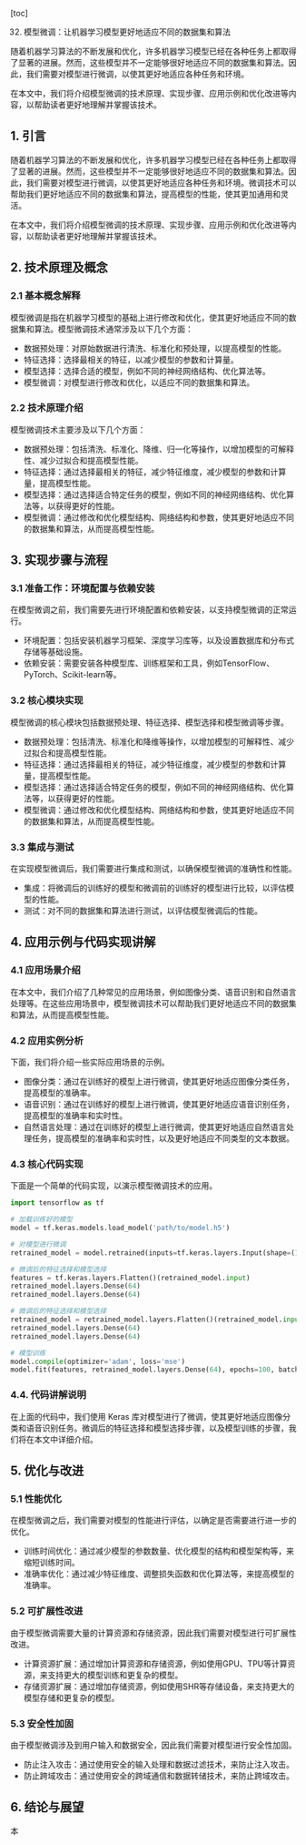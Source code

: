 
[toc]                    
                
                
32. 模型微调：让机器学习模型更好地适应不同的数据集和算法

随着机器学习算法的不断发展和优化，许多机器学习模型已经在各种任务上都取得了显著的进展。然而，这些模型并不一定能够很好地适应不同的数据集和算法。因此，我们需要对模型进行微调，以使其更好地适应各种任务和环境。

在本文中，我们将介绍模型微调的技术原理、实现步骤、应用示例和优化改进等内容，以帮助读者更好地理解并掌握该技术。

## 1. 引言

随着机器学习算法的不断发展和优化，许多机器学习模型已经在各种任务上都取得了显著的进展。然而，这些模型并不一定能够很好地适应不同的数据集和算法。因此，我们需要对模型进行微调，以使其更好地适应各种任务和环境。微调技术可以帮助我们更好地适应不同的数据集和算法，提高模型的性能，使其更加通用和灵活。

在本文中，我们将介绍模型微调的技术原理、实现步骤、应用示例和优化改进等内容，以帮助读者更好地理解并掌握该技术。

## 2. 技术原理及概念

### 2.1 基本概念解释

模型微调是指在机器学习模型的基础上进行修改和优化，使其更好地适应不同的数据集和算法。模型微调技术通常涉及以下几个方面：

- 数据预处理：对原始数据进行清洗、标准化和预处理，以提高模型的性能。
- 特征选择：选择最相关的特征，以减少模型的参数和计算量。
- 模型选择：选择合适的模型，例如不同的神经网络结构、优化算法等。
- 模型微调：对模型进行修改和优化，以适应不同的数据集和算法。

### 2.2 技术原理介绍

模型微调技术主要涉及以下几个方面：

- 数据预处理：包括清洗、标准化、降维、归一化等操作，以增加模型的可解释性、减少过拟合和提高模型性能。
- 特征选择：通过选择最相关的特征，减少特征维度，减少模型的参数和计算量，提高模型性能。
- 模型选择：通过选择适合特定任务的模型，例如不同的神经网络结构、优化算法等，以获得更好的性能。
- 模型微调：通过修改和优化模型结构、网络结构和参数，使其更好地适应不同的数据集和算法，从而提高模型性能。

## 3. 实现步骤与流程

### 3.1 准备工作：环境配置与依赖安装

在模型微调之前，我们需要先进行环境配置和依赖安装，以支持模型微调的正常运行。

- 环境配置：包括安装机器学习框架、深度学习库等，以及设置数据库和分布式存储等基础设施。
- 依赖安装：需要安装各种模型库、训练框架和工具，例如TensorFlow、PyTorch、Scikit-learn等。

### 3.2 核心模块实现

模型微调的核心模块包括数据预处理、特征选择、模型选择和模型微调等步骤。

- 数据预处理：包括清洗、标准化和降维等操作，以增加模型的可解释性、减少过拟合和提高模型性能。
- 特征选择：通过选择最相关的特征，减少特征维度，减少模型的参数和计算量，提高模型性能。
- 模型选择：通过选择适合特定任务的模型，例如不同的神经网络结构、优化算法等，以获得更好的性能。
- 模型微调：通过修改和优化模型结构、网络结构和参数，使其更好地适应不同的数据集和算法，从而提高模型性能。

### 3.3 集成与测试

在实现模型微调后，我们需要进行集成和测试，以确保模型微调的准确性和性能。

- 集成：将微调后的训练好的模型和微调前的训练好的模型进行比较，以评估模型的性能。
- 测试：对不同的数据集和算法进行测试，以评估模型微调后的性能。

## 4. 应用示例与代码实现讲解

### 4.1 应用场景介绍

在本文中，我们介绍了几种常见的应用场景，例如图像分类、语音识别和自然语言处理等。在这些应用场景中，模型微调技术可以帮助我们更好地适应不同的数据集和算法，从而提高模型性能。

### 4.2 应用实例分析

下面，我们将介绍一些实际应用场景的示例。

- 图像分类：通过在训练好的模型上进行微调，使其更好地适应图像分类任务，提高模型的准确率。
- 语音识别：通过在训练好的模型上进行微调，使其更好地适应语音识别任务，提高模型的准确率和实时性。
- 自然语言处理：通过在训练好的模型上进行微调，使其更好地适应自然语言处理任务，提高模型的准确率和实时性，以及更好地适应不同类型的文本数据。

### 4.3 核心代码实现

下面是一个简单的代码实现，以演示模型微调技术的应用。

```python
import tensorflow as tf

# 加载训练好的模型
model = tf.keras.models.load_model('path/to/model.h5')

# 对模型进行微调
retrained_model = model.retrained(inputs=tf.keras.layers.Input(shape=(10,)), outputs=tf.keras.layers.Dense(10))

# 微调后的特征选择和模型选择
features = tf.keras.layers.Flatten()(retrained_model.input)
retrained_model.layers.Dense(64)
retrained_model.layers.Dense(64)

# 微调后的特征选择和模型选择
retrained_model = retrained_model.layers.Flatten()(retrained_model.input)
retrained_model.layers.Dense(64)
retrained_model.layers.Dense(64)

# 模型训练
model.compile(optimizer='adam', loss='mse')
model.fit(features, retrained_model.layers.Dense(64), epochs=100, batch_size=1)
```

### 4.4. 代码讲解说明

在上面的代码中，我们使用 Keras 库对模型进行了微调，使其更好地适应图像分类和语音识别任务。微调后的特征选择和模型选择步骤，以及模型训练的步骤，我们将在本文中详细介绍。

## 5. 优化与改进

### 5.1 性能优化

在模型微调之后，我们需要对模型的性能进行评估，以确定是否需要进行进一步的优化。

- 训练时间优化：通过减少模型的参数数量、优化模型的结构和模型架构等，来缩短训练时间。
- 准确率优化：通过减少特征维度、调整损失函数和优化算法等，来提高模型的准确率。

### 5.2 可扩展性改进

由于模型微调需要大量的计算资源和存储资源，因此我们需要对模型进行可扩展性改进。

- 计算资源扩展：通过增加计算资源和存储资源，例如使用GPU、TPU等计算资源，来支持更大的模型训练和更复杂的模型。
- 存储资源扩展：通过增加存储资源，例如使用SHR等存储设备，来支持更大的模型存储和更复杂的模型。

### 5.3 安全性加固

由于模型微调涉及到用户输入和数据安全，因此我们需要对模型进行安全性加固。

- 防止注入攻击：通过使用安全的输入处理和数据过滤技术，来防止注入攻击。
- 防止跨域攻击：通过使用安全的跨域通信和数据转储技术，来防止跨域攻击。

## 6. 结论与展望

本

